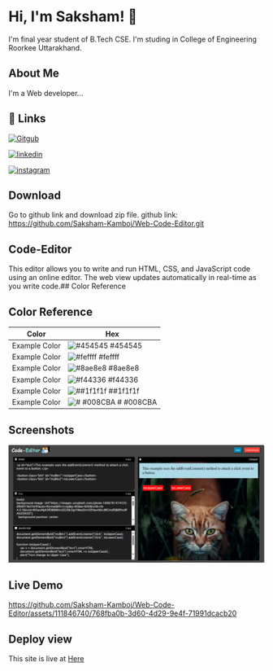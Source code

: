 # Hi, I'm Saksham! 👋
I'm final year student of B.Tech CSE. I'm studing in College of Engineering Roorkee Uttarakhand.

##  About Me
I'm a Web developer...

## 🔗 Links
[![Gitgub](https://img.shields.io/badge/github-0A66C2?style=for-the-badge&logo=github&logoColor=white)](https://github.com/Saksham-Kamboj)

[![linkedin](https://img.shields.io/badge/linkedin-0A66C2?style=for-the-badge&logo=linkedin&logoColor=white)](https://www.linkedin.com/in/sakshamkamboj/)

[![instagram](https://img.shields.io/badge/instagram-1DA1F2?style=for-the-badge&logo=instagram&logoColor=white)](https://www.instagram.com/kamboj_0_0_7/)

## Download
Go to github link and download zip file.
github link: https://github.com/Saksham-Kamboj/Web-Code-Editor.git

## Code-Editor
This editor allows you to write and run HTML, CSS, and JavaScript code using an online editor. The web view updates automatically in real-time as you write code.## Color Reference

## Color Reference
| Color             | Hex                                                                |
| ----------------- | ------------------------------------------------------------------ |
| Example Color | ![#454545](https://via.placeholder.com/10/0a192f?text=+)  #454545 |
| Example Color | ![#feffff](https://via.placeholder.com/10/feffff?text=+)  #feffff |
| Example Color | ![#8ae8e8](https://via.placeholder.com/10/8ae8e8?text=+) #8ae8e8 |
| Example Color | ![#f44336](https://via.placeholder.com/10/f44336?text=+)  #f44336 |
| Example Color | ![##1f1f1f](https://via.placeholder.com/10/1f1f1f?text=+)  ##1f1f1f|
| Example Color | ![# #008CBA](https://via.placeholder.com/10/008CBA?text=+)  # #008CBA |


## Screenshots
![App Screenshot](./Img&video/Screenshot.png)


## Live Demo
https://github.com/Saksham-Kamboj/Web-Code-Editor/assets/111846740/768fba0b-3d60-4d29-9e4f-71991dcacb20


## Deploy view
This site is live at <a href="https://saksham-kamboj.github.io/Web-Code-Editor/">Here</a>
